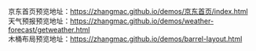 京东首页预览地址：https://zhangmac.github.io/demos/京东首页/index.html  <br />
天气预报预览地址：https://zhangmac.github.io/demos/weather-forecast/getweather.html <br />
木桶布局预览地址：https://zhangmac.github.io/demos/barrel-layout.html
 
